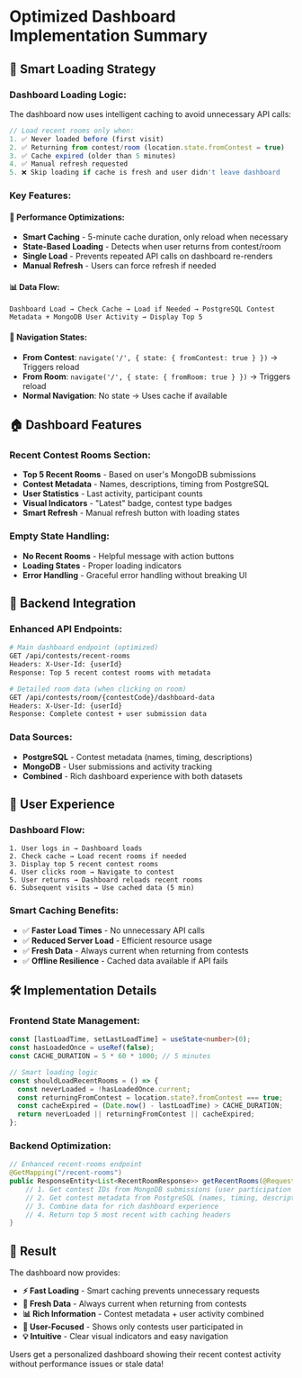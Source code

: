 # Optimized Dashboard Implementation Summary

## 🎯 **Smart Loading Strategy**

### **Dashboard Loading Logic:**
The dashboard now uses intelligent caching to avoid unnecessary API calls:

```typescript
// Load recent rooms only when:
1. ✅ Never loaded before (first visit)
2. ✅ Returning from contest/room (location.state.fromContest = true)
3. ✅ Cache expired (older than 5 minutes)
4. ✅ Manual refresh requested
5. ❌ Skip loading if cache is fresh and user didn't leave dashboard
```

### **Key Features:**

#### **🚀 Performance Optimizations:**
- **Smart Caching** - 5-minute cache duration, only reload when necessary
- **State-Based Loading** - Detects when user returns from contest/room
- **Single Load** - Prevents repeated API calls on dashboard re-renders
- **Manual Refresh** - Users can force refresh if needed

#### **📊 Data Flow:**
```
Dashboard Load → Check Cache → Load if Needed → PostgreSQL Contest Metadata + MongoDB User Activity → Display Top 5
```

#### **🔄 Navigation States:**
- **From Contest**: `navigate('/', { state: { fromContest: true } })` → Triggers reload
- **From Room**: `navigate('/', { state: { fromRoom: true } })` → Triggers reload  
- **Normal Navigation**: No state → Uses cache if available

## 🏠 **Dashboard Features**

### **Recent Contest Rooms Section:**
- **Top 5 Recent Rooms** - Based on user's MongoDB submissions
- **Contest Metadata** - Names, descriptions, timing from PostgreSQL
- **User Statistics** - Last activity, participant counts
- **Visual Indicators** - "Latest" badge, contest type badges
- **Smart Refresh** - Manual refresh button with loading states

### **Empty State Handling:**
- **No Recent Rooms** - Helpful message with action buttons
- **Loading States** - Proper loading indicators
- **Error Handling** - Graceful error handling without breaking UI

## 🔧 **Backend Integration**

### **Enhanced API Endpoints:**
```bash
# Main dashboard endpoint (optimized)
GET /api/contests/recent-rooms
Headers: X-User-Id: {userId}
Response: Top 5 recent contest rooms with metadata

# Detailed room data (when clicking on room)
GET /api/contests/room/{contestCode}/dashboard-data  
Headers: X-User-Id: {userId}
Response: Complete contest + user submission data
```

### **Data Sources:**
- **PostgreSQL** - Contest metadata (names, timing, descriptions)
- **MongoDB** - User submissions and activity tracking
- **Combined** - Rich dashboard experience with both datasets

## 📱 **User Experience**

### **Dashboard Flow:**
```
1. User logs in → Dashboard loads
2. Check cache → Load recent rooms if needed
3. Display top 5 recent contest rooms
4. User clicks room → Navigate to contest
5. User returns → Dashboard reloads recent rooms
6. Subsequent visits → Use cached data (5 min)
```

### **Smart Caching Benefits:**
- ✅ **Faster Load Times** - No unnecessary API calls
- ✅ **Reduced Server Load** - Efficient resource usage
- ✅ **Fresh Data** - Always current when returning from contests
- ✅ **Offline Resilience** - Cached data available if API fails

## 🛠 **Implementation Details**

### **Frontend State Management:**
```typescript
const [lastLoadTime, setLastLoadTime] = useState<number>(0);
const hasLoadedOnce = useRef(false);
const CACHE_DURATION = 5 * 60 * 1000; // 5 minutes

// Smart loading logic
const shouldLoadRecentRooms = () => {
  const neverLoaded = !hasLoadedOnce.current;
  const returningFromContest = location.state?.fromContest === true;
  const cacheExpired = (Date.now() - lastLoadTime) > CACHE_DURATION;
  return neverLoaded || returningFromContest || cacheExpired;
};
```

### **Backend Optimization:**
```java
// Enhanced recent-rooms endpoint
@GetMapping("/recent-rooms")
public ResponseEntity<List<RecentRoomResponse>> getRecentRooms(@RequestHeader("X-User-Id") Long userId) {
    // 1. Get contest IDs from MongoDB submissions (user participation proof)
    // 2. Get contest metadata from PostgreSQL (names, timing, descriptions)  
    // 3. Combine data for rich dashboard experience
    // 4. Return top 5 most recent with caching headers
}
```

## 🎉 **Result**

The dashboard now provides:
- **⚡ Fast Loading** - Smart caching prevents unnecessary requests
- **🔄 Fresh Data** - Always current when returning from contests
- **📊 Rich Information** - Contest metadata + user activity combined
- **🎯 User-Focused** - Shows only contests user participated in
- **💡 Intuitive** - Clear visual indicators and easy navigation

Users get a personalized dashboard showing their recent contest activity without performance issues or stale data!